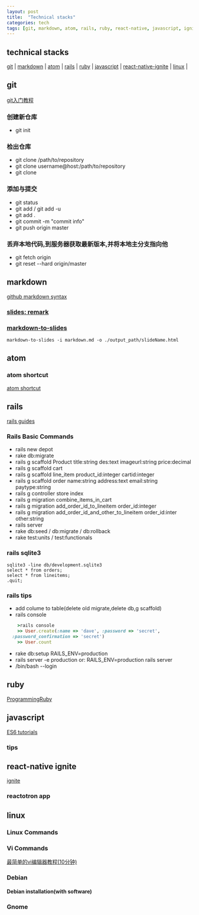 ```yaml
---
layout: post
title:  "Technical stacks"
categories: tech
tags: [git, markdown, atom, rails, ruby, react-native, javascript, ignite, linux]
---
```

## technical stacks
[git](./_drafts/techNotes/git.md) |
[markdown](./_drafts/techNotes/markdown.md) |
[atom](./_drafts/techNotes/atom.md) |
[rails](./drafts/techNotes/rails.md) |
[ruby](./_drafts/techNotes/ruby.md) |
[javascript](./_drafts/techNotes/javascript.md) |
[react-native-ignite](./_drafts/techNotes/ignite.md) |
[linux](./_drafts/techNotes/linux.md) |

## git
[git入门教程](http://rogerdudler.github.io/git-guide/)
### 创建新仓库
- git init

### 检出仓库
- git clone /path/to/repository
- git clone username@host:/path/to/repository
- git clone

### 添加与提交
- git status
- git add <filename> / git add -u
- git add .
- git commit -m "commit info"
- git push origin master

### 丢弃本地代码,到服务器获取最新版本,并将本地主分支指向他
- git fetch origin
- git reset --hard origin/master

## markdown
[github markdown syntax](https://guides.github.com/features/mastering-markdown/)

### [slides: remark](https://github.com/gnab/remark)
### [markdown-to-slides](https://github.com/partageit/markdown-to-slides)
```
markdown-to-slides -i markdown.md -o ./output_path/slideName.html
```

## atom
### atom shortcut
[atom shortcut](http://d2wy8f7a9ursnm.cloudfront.net/atom-editor-cheat-sheet.pdf)

## rails
[rails guides](http://guides.rubyonrails.org/)
### Rails Basic Commands
- rails new depot
- rake db:migrate
- rails g scaffold Product title:string des:text imageurl:string price:decimal
- rails g scaffold cart
- rails g scaffold line_item product_id:integer cartid:integer
- rails g scaffold order name:string address:text email:string paytype:string
- rails g controller store index
- rails g migration combine_items_in_cart
- rails g migration add_order_id_to_lineitem order_id:integer
- rails g migration add_order_id_and_other_to_lineitem order_id:inter other:string
- rails server
- rake db:seed / db:migrate / db:rollback
- rake test:units / test:functionals

### rails sqlite3
    sqlite3 -line db/development.sqlite3
    select * from orders;
    select * from lineitems;
    .quit;

### rails tips
- add colume to table(delete old migrate,delete db,g scaffold)
- rails console
``` ruby
    >rails console
    >> User.create(:name => 'dave', :password => 'secret',
  :password_confirmation => 'secret')
    >> User.count
```
- rake db:setup RAILS_ENV=production
- rails server -e production or: RAILS_ENV=production rails server
- /bin/bash --login

## ruby
[ProgrammingRuby](http://ruby-doc.com/docs/ProgrammingRuby/)

## javascript
[ES6 tutorials](http://javascript.ruanyifeng.com)
### tips

## react-native ignite
[ignite](https://github.com/infinitered/ignite)
### reactotron app

## linux
### Linux Commands
### Vi Commands
[最简单的vi编辑器教程(10分钟)](http://c.biancheng.net/cpp/html/2735.html)

### Debian
#### Debian installation(with software)
### Gnome

